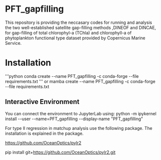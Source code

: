 # PFT_gapfilling
This repository is providing the neccasary codes for running and analysis the two well-established satellite gap-filling methods ,DINEOF and DINCAE, for gap-filling of total chlorophyl-a (TChla) and chlorophyll-a of phytoplankton functional type dataset provided by Copernicus Marine Service.

# Installation
'''python
conda create --name PFT_gapfilling -c conda-forge --file requirements.txt
'''
or
mamba create --name PFT_gapfilling -c conda-forge --file requirements.txt

## Interactive Environment
You can connect the environment to JupyterLab using:
python -m ipykernel install --user --name=PFT_gapfilling --display-name "PFT_gapfilling"

For type II regression in matchup analysis use the following package. The installation is explained in the package.

https://github.com/OceanOptics/pylr2

pip install git+https://github.com/OceanOptics/pylr2.git
